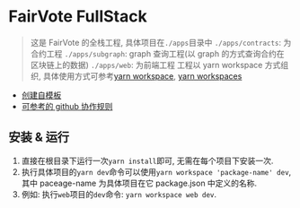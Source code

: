<!--
 * @Author: Nicodemus nicodemusdu@gmail.com
 * @Date: 2022-12-17 14:38:17
 * @LastEditors: Nicodemus nicodemusdu@gmail.com
 * @LastEditTime: 2022-12-28 10:17:12
 * @FilePath: /FairVote-Fullstack/README.md
 * @Description:
 *
 * Copyright (c) 2022 by Nicodemus nicodemusdu@gmail.com, All Rights Reserved.
-->

# FairVote FullStack

> 这是 FairVote 的全栈工程, 具体项目在`./apps`目录中
> `./apps/contracts`: 为合约工程
> `./apps/subgraph`: graph 查询工程(以 graph 的方式查询合约在区块链上的数据)
> `./apps/web`: 为前端工程
> 工程以 yarn workspace 方式组织, 具体使用方式可参考[yarn workspace](https://classic.yarnpkg.com/lang/en/docs/cli/workspace/), [yarn workspaces](https://classic.yarnpkg.com/lang/en/docs/cli/workspaces/)

-   [创建自模板](https://github.com/semaphore-protocol/boilerplate/)
-   [可参考的 github 协作规则](https://www.jianshu.com/p/ab543916d799)

## 安装 & 运行

1. 直接在根目录下运行一次`yarn install`即可, 无需在每个项目下安装一次.
2. 执行具体项目的`yarn dev`命令可以使用`yarn workspace 'package-name' dev`, 其中 paceage-name 为具体项目在它 package.json 中定义的名称.
3. 例如: 执行`web`项目的`dev`命令: `yarn workspace web dev`.
